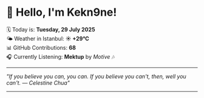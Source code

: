 # 👋 Hello, I'm Kekn9ne!

🗓️ Today is: **Tuesday, 29 July 2025**  
🌤️ Weather in Istanbul: **☀️   +29°C**  
📊 GitHub Contributions: **68**  
🎧 Currently Listening: **Mektup** by *Motive* 🎶

---

_"If you believe you can, you can. If you believe you can't, then, well you can't. — *Celestine Chua*"_

---
